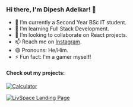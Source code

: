 ### Hi there, I'm Dipesh Adelkar! 👋

- 🔭 I’m currently a Second Year BSc IT student.
- 🌱 I’m learning Full Stack Development.
- 👯 I’m looking to collaborate on React projects.
- 📫 Reach me on [Instagram](https://www.instagram.com/x-darkvanilla-x/).
- 😄 Pronouns: He/Him.
- ⚡ Fun fact: I'm a gamer myself!

#### Check out my projects:

[![Calculator](https://img.shields.io/website?down_message=Down&label=MY%20CALCULATOR&style=for-the-badge&up_message=Online&url=https://calculator-by-dips.netlify.app/)](https://calculator-by-dips.netlify.app/)


[![LivSpace Landing Page](https://img.shields.io/website?down_message=Down&label=LivSpace%20Landing%20Page&style=for-the-badge&up_message=Online&url=https://livspace-landing-page.netlify.app)](https://livspace-landing-page.netlify.app)

